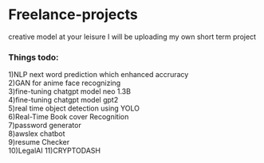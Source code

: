 # Freelance-projects
creative model at your leisure
I will be uploading my own short term project 

### **Things todo:**
1)NLP next word prediction which enhanced accruracy \
2)GAN for anime face recognizing\
3)fine-tuning chatgpt model neo 1.3B\
4)fine-tuning chatgpt model gpt2\
5)real time object detection using YOLO\
6)Real-Time Book cover Recognition\
7)password generator\
8)awslex chatbot\
9)resume Checker\
10)LegalAI
11)CRYPTODASH
